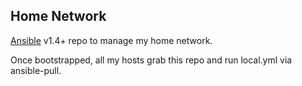 ## Home Network ##

[Ansible](http://www.ansibleworks.com) v1.4+ repo to manage my
home network.

Once bootstrapped, all my hosts grab this repo and run local.yml
via ansible-pull.

